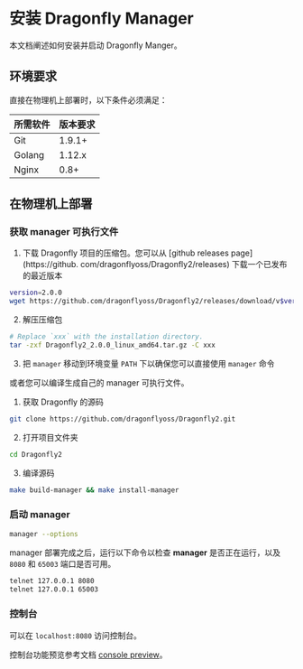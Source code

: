 # 安装 Dragonfly Manager

本文档阐述如何安装并启动 Dragonfly Manger。

## 环境要求

直接在物理机上部署时，以下条件必须满足：

所需软件 | 版本要求
---|---
Git|1.9.1+
Golang|1.12.x
Nginx|0.8+

## 在物理机上部署

### 获取 manager 可执行文件

1. 下载 Dragonfly 项目的压缩包。您可以从 [github releases page](https://github.
   com/dragonflyoss/Dragonfly2/releases) 下载一个已发布的最近版本

```sh
version=2.0.0
wget https://github.com/dragonflyoss/Dragonfly2/releases/download/v$version/Dragonfly2_$version_linux_amd64.tar.gz
```

2. 解压压缩包

```bash
# Replace `xxx` with the installation directory.
tar -zxf Dragonfly2_2.0.0_linux_amd64.tar.gz -C xxx
```

3. 把 `manager` 移动到环境变量 `PATH` 下以确保您可以直接使用 `manager` 命令

或者您可以编译生成自己的 manager 可执行文件。

1. 获取 Dragonfly 的源码

```sh
git clone https://github.com/dragonflyoss/Dragonfly2.git
```

2. 打开项目文件夹

```sh
cd Dragonfly2
```

3. 编译源码

```sh
make build-manager && make install-manager
```

### 启动 manager

```sh
manager --options
```

manager 部署完成之后，运行以下命令以检查 **manager** 是否正在运行，以及 `8080` 和 `65003` 端口是否可用。

```sh
telnet 127.0.0.1 8080
telnet 127.0.0.1 65003
```

### 控制台

可以在 `localhost:8080` 访问控制台。

控制台功能预览参考文档 [console preview](../../../design/manager.md)。
